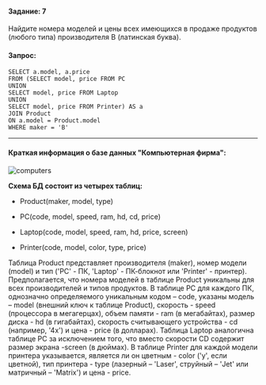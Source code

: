 #### Задание: 7

Найдите номера моделей и цены всех имеющихся в продаже продуктов (любого типа) производителя B (латинская буква). 

#### Запрос:
```
SELECT a.model, a.price
FROM (SELECT model, price FROM PC
UNION
SELECT model, price FROM Laptop
UNION
SELECT model, price FROM Printer) AS a
JOIN Product
ON a.model = Product.model
WHERE maker = 'B'
```
___
#### Краткая информация о базе данных "Компьютерная фирма":

![computers](https://github.com/user-attachments/assets/e3e2bc5d-ea98-466e-b220-00c57830618d)

**Схема БД состоит из четырех таблиц:**

* Product(maker, model, type)

* PC(code, model, speed, ram, hd, cd, price)

* Laptop(code, model, speed, ram, hd, price, screen)

* Printer(code, model, color, type, price)

Таблица Product представляет производителя (maker), номер модели (model) и тип ('PC' - ПК, 'Laptop' - ПК-блокнот или 'Printer' - принтер).
Предполагается, что номера моделей в таблице Product уникальны для всех производителей и типов продуктов. В таблице PC для каждого ПК, 
однозначно определяемого уникальным кодом – code, указаны модель – model (внешний ключ к таблице Product), скорость - speed (процессора в мегагерцах), 
объем памяти - ram (в мегабайтах), размер диска - hd (в гигабайтах), скорость считывающего устройства - cd (например, '4x') и цена - price (в долларах). 
Таблица Laptop аналогична таблице РС за исключением того, что вместо скорости CD содержит размер экрана -screen (в дюймах). В таблице Printer для каждой модели принтера указывается, 
является ли он цветным - color ('y', если цветной), тип принтера - type (лазерный – 'Laser', струйный – 'Jet' или матричный – 'Matrix') и цена - price.
